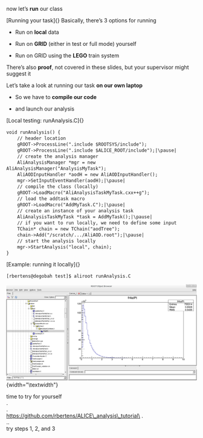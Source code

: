 now let’s **run** our class

[Running your task]{} Basically, there’s 3 options for running

-   Run on **local** data

-   Run on **GRID** (either in test or full mode) yourself

-   Run on GRID using the **LEGO** train system

There’s also **proof**, not covered in these slides, but your supervisor
might suggest it

Let’s take a look at running our task **on our own laptop**

-   So we have to **compile our code**

-   and launch our analysis

[Local testing: runAnalysis.C]{}

    void runAnalysis() {
        // header location
        gROOT->ProcessLine(".include $ROOTSYS/include");
        gROOT->ProcessLine(".include $ALICE_ROOT/include");|\pause|
        // create the analysis manager
        AliAnalysisManager *mgr = new AliAnalysisManager("AnalysisMyTask");
        AliAODInputHandler *aodH = new AliAODInputHandler();
        mgr->SetInputEventHandler(aodH);|\pause|
        // compile the class (locally)
        gROOT->LoadMacro("AliAnalysisTaskMyTask.cxx++g");
        // load the addtask macro
        gROOT->LoadMacro("AddMyTask.C");|\pause|
        // create an instance of your analysis task
        AliAnalysisTaskMyTask *task = AddMyTask();|\pause|
        // if you want to run locally, we need to define some input
        TChain* chain = new TChain("aodTree");
        chain->Add("/scratch/.../AliAOD.root");|\pause|
        // start the analysis locally
        mgr->StartAnalysis("local", chain);
    }

[Example: running it locally]{}

    [rbertens@degobah test]$ aliroot runAnalysis.C 

![image](browser.png){width="\textwidth"}

time to try for yourself\
.\
.\
https://github.com/rbertens/ALICE\_analysis\_tutorial\
.\
..\
try steps 1, 2, and 3
